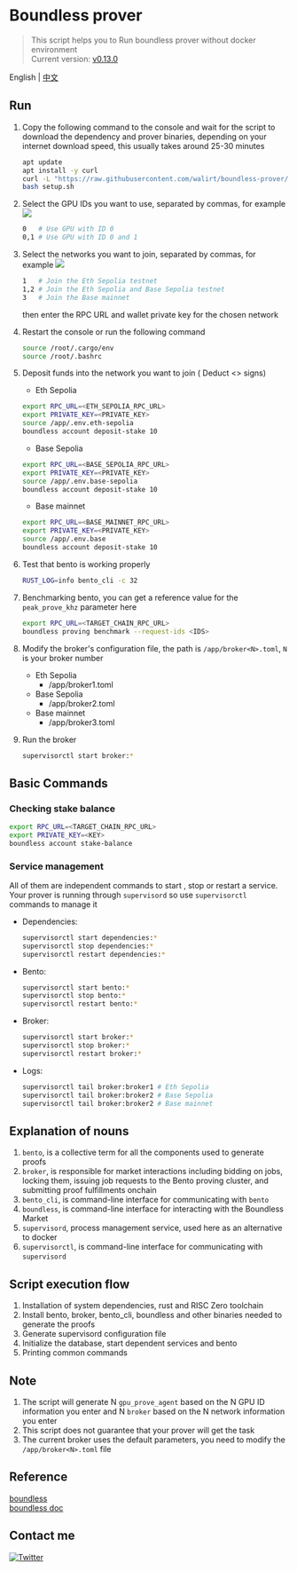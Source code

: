 # Boundless prover
> This script helps you to Run boundless prover without docker environment  
> Current version: [v0.13.0](https://github.com/boundless-xyz/boundless/releases/tag/v0.13.0)

English | [中文](https://github.com/walirt/boundless-prover/blob/main/README_zh.md)

## Run
1. Copy the following command to the console and wait for the script to download the dependency and prover binaries, depending on your internet download speed, this usually takes around 25-30 minutes
    ```bash
    apt update 
    apt install -y curl
    curl -L "https://raw.githubusercontent.com/walirt/boundless-prover/refs/heads/main/setup.sh" -o setup.sh
    bash setup.sh
    ```

2. Select the GPU IDs you want to use, separated by commas, for example
![](https://github.com/walirt/boundless-prover/blob/main/1.png?raw=true)
    ```bash
    0   # Use GPU with ID 0
    0,1 # Use GPU with ID 0 and 1
    ```

3. Select the networks you want to join, separated by commas, for example
![](https://github.com/walirt/boundless-prover/blob/main/2.png?raw=true)
    ```bash
    1   # Join the Eth Sepolia testnet
    1,2 # Join the Eth Sepolia and Base Sepolia testnet
    3   # Join the Base mainnet
    ```
    then enter the RPC URL and wallet private key for the chosen network

4. Restart the console or run the following command
    ```bash
    source /root/.cargo/env
    source /root/.bashrc
    ```

5. Deposit funds into the network you want to join ( Deduct <> signs)
    - Eth Sepolia
    ```bash
    export RPC_URL=<ETH_SEPOLIA_RPC_URL>
    export PRIVATE_KEY=<PRIVATE_KEY>
    source /app/.env.eth-sepolia
    boundless account deposit-stake 10
    ```
    - Base Sepolia
    ```bash
    export RPC_URL=<BASE_SEPOLIA_RPC_URL>
    export PRIVATE_KEY=<PRIVATE_KEY>
    source /app/.env.base-sepolia
    boundless account deposit-stake 10
    ```
    - Base mainnet
    ```bash
    export RPC_URL=<BASE_MAINNET_RPC_URL>
    export PRIVATE_KEY=<PRIVATE_KEY>
    source /app/.env.base
    boundless account deposit-stake 10
    ```

6. Test that bento is working properly
    ```bash
    RUST_LOG=info bento_cli -c 32
    ```

7. Benchmarking bento, you can get a reference value for the `peak_prove_khz` parameter here
    ```bash
    export RPC_URL=<TARGET_CHAIN_RPC_URL>
    boundless proving benchmark --request-ids <IDS>
    ```

8. Modify the broker's configuration file, the path is `/app/broker<N>.toml`, `N` is your broker number
    - Eth Sepolia
        - /app/broker1.toml 
    - Base Sepolia
        - /app/broker2.toml 
    - Base mainnet
        - /app/broker3.toml 

9. Run the broker
    ```bash
    supervisorctl start broker:*
    ```

## Basic Commands
### Checking stake balance
```bash
export RPC_URL=<TARGET_CHAIN_RPC_URL>
export PRIVATE_KEY=<KEY>
boundless account stake-balance
```

### Service management  
All of them are independent commands to start , stop or restart a service. Your prover is running through `supervisord` so use `supervisorctl` commands to manage it
- Dependencies:
    ```bash
    supervisorctl start dependencies:*
    supervisorctl stop dependencies:*
    supervisorctl restart dependencies:*
    ```
- Bento:
    ```bash
    supervisorctl start bento:*
    supervisorctl stop bento:*
    supervisorctl restart bento:*
    ```
- Broker:
    ```bash
    supervisorctl start broker:*
    supervisorctl stop broker:*
    supervisorctl restart broker:*
    ```
- Logs:
    ```bash
    supervisorctl tail broker:broker1 # Eth Sepolia
    supervisorctl tail broker:broker2 # Base Sepolia
    supervisorctl tail broker:broker2 # Base mainnet
    ```

## Explanation of nouns
1. `bento`, is a collective term for all the components used to generate proofs
2. `broker`, is responsible for market interactions including bidding on jobs, locking them, issuing job requests to the Bento proving cluster, and submitting proof fulfillments onchain
3. `bento_cli`, is command-line interface for communicating with `bento`
4. `boundless`, is command-line interface for interacting with the Boundless Market
5. `supervisord`, process management service, used here as an alternative to docker
6. `supervisorctl`, is command-line interface for communicating with `supervisord`

## Script execution flow
1. Installation of system dependencies, rust and RISC Zero toolchain
2. Install bento, broker, bento_cli, boundless and other binaries needed to generate the proofs
4. Generate supervisord configuration file
5. Initialize the database, start dependent services and bento
6. Printing common commands

## Note
1. The script will generate N `gpu_prove_agent` based on the N GPU ID information you enter and N `broker` based on the N network information you enter
2. This script does not guarantee that your prover will get the task
3. The current broker uses the default parameters, you need to modify the `/app/broker<N>.toml` file

## Reference
[boundless](https://github.com/boundless-xyz/boundless)  
[boundless doc](https://docs.beboundless.xyz/provers/quick-start)

## Contact me
[![Twitter](https://img.shields.io/twitter/url/https/twitter.com/walirttt.svg?style=social&label=Follow%20%40walirttt)](https://twitter.com/walirttt)
